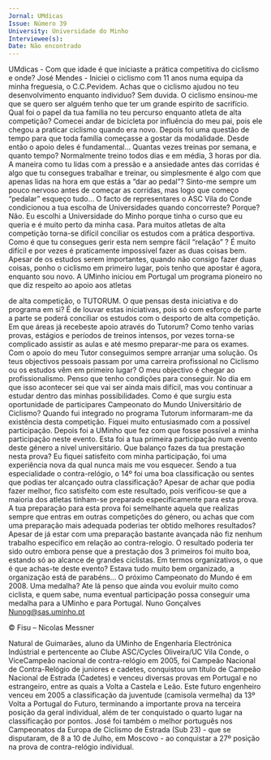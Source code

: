 ```yaml
---
Jornal: UMdicas
Issue: Número 39
University: Universidade do Minho
Interviewee(s): 
Date: Não encontrado
---
```

UMdicas - Com que idade é que iniciaste a prática
competitiva do ciclismo e onde?
José Mendes - Iniciei o ciclismo com 11 anos numa
equipa da minha freguesia, o C.C.Pevidem.
Achas que o ciclismo ajudou no teu
desenvolvimento enquanto individuo?
Sem duvida. O ciclismo ensinou-me que se quero ser
alguém tenho que ter um grande espirito de
sacrifício.
Qual foi o papel da tua familia no teu percurso
enquanto atleta de alta competição?
Comecei andar de bicicleta por influência do meu pai,
pois ele chegou a praticar ciclismo quando era novo.
Depois foi uma questão de tempo para que toda
família começasse a gostar da modalidade. Desde
então o apoio deles é fundamental...
Quantas vezes treinas por semana, e quanto
tempo?
Normalmente treino todos dias e em média, 3 horas
por dia.
A maneira como tu lidas com a pressão e a
ansiedade antes das corridas é algo que tu
consegues trabalhar e treinar, ou simplesmente é
algo com que apenas lidas na hora em que estás
a “dar ao pedal”?
Sinto-me sempre um pouco nervoso antes de
começar as corridas, mas logo que começo “pedalar”
esqueço tudo…
O facto de representares o ASC Vila do Conde
condicionou a tua escolha de Universidades
quando concorreste? Porque?
Não. Eu escolhi a Universidade do Minho porque
tinha o curso que eu queria e é muito perto da minha
casa.
Para muitos atletas de alta competição torna-se
difícil conciliar os estudos com a prática
desportiva. Como é que tu consegues gerir esta
nem sempre fácil “relação” ?
É muito difícil e por vezes é praticamente impossivel
fazer as duas coisas bem. Apesar de os estudos
serem importantes, quando não consigo fazer duas
coisas, ponho o ciclismo em primeiro lugar, pois
tenho que apostar é agora, enquanto sou novo.
A UMinho iniciou em Portugal um programa
pioneiro no que diz respeito ao apoio aos atletas

de alta competição, o TUTORUM. O que pensas
desta iniciativa e do programa em si?
É de louvar estas iniciativas, pois só com esforço de
parte a parte se poderá conciliar os estudos com o
desporto de alta competição.
Em que áreas já recebeste apoio através do
Tutorum?
Como tenho varias provas, estágios e períodos de
treinos intensos, por vezes torna-se complicado
assistir as aulas e até mesmo preparar-me para os
exames. Com o apoio do meu Tutor conseguimos
sempre arranjar uma solução.
Os teus objectivos pessoais passam por uma
carreira profissional no Ciclismo ou os estudos
vêm em primeiro lugar?
O meu objectivo é chegar ao profissionalismo. Penso
que tenho condições para conseguir. No dia em que
isso acontecer sei que vai ser ainda mais difícil, mas
vou continuar a estudar dentro das minhas
possibilidades.
Como é que surgiu esta oportunidade de
participares Campeonato do Mundo
Universitário de Ciclismo?
Quando fui integrado no programa Tutorum
informaram-me da existência desta competição.
Fiquei muito entusiasmado com a possível
participação. Depois foi a UMinho que fez com que
fosse possível a minha participação neste evento.
Esta foi a tua primeira participação num evento
deste género a nivel universitário. Que balanço
fazes da tua prestação nesta prova?
Eu fiquei satisfeito com minha participação, foi uma
experiência nova da qual nunca mais me vou
esquecer.
Sendo a tua especialidade o contra-relógio, o 14º
foi uma boa classificação ou sentes que podias
ter alcançado outra classificação?
Apesar de achar que podia fazer melhor, fico
satisfeito com este resultado, pois verificou-se que a
maioria dos atletas tinham-se preparado
especificamente para esta prova.
A tua preparação para esta prova foi semelhante
aquela que realizas sempre que entras em outras
competições do género, ou achas que com uma
preparação mais adequada poderias ter obtido
melhores resultados?
Apesar de já estar com uma preparação bastante
avançada não fiz nenhum trabalho especifico em
relação ao contra-relogio. O resultado poderia ter
sido outro embora pense que a prestação dos 3
primeiros foi muito boa, estando só ao alcance de
grandes ciclistas.
Em termos organizativos, o que é que achas-te
deste evento?
Estava tudo muito bem organizado, a organização
está de parabéns…
O próximo Campeonato do Mundo é em 2008.
Uma medalha?
Ate lá penso que ainda vou evoluir muito como
ciclista, e quem sabe, numa eventual participação
possa conseguir uma medalha para a UMinho e para
Portugal.
Nuno Gonçalves
Nunog@sas.uminho.pt

© Fisu – Nicolas Messner

Natural de Guimarães, aluno da UMinho de
Engenharia Electrónica Indústrial e pertencente ao
Clube ASC/Cycles Oliveira/UC Vila Conde, o ViceCampeão nacional de contra-relógio em 2005, foi
Campeão Nacional de Contra-Relógio de juniores e
cadetes, conquistou um título de Campeão Nacional
de Estrada (Cadetes) e venceu diversas provas em
Portugal e no estrangeiro, entre as quais a Volta a
Castela e Leão.
Este futuro engenheiro venceu em 2005 a
classificação da juventude (camisola vermelha) da
13º Volta a Portugal do Futuro, terminando a
importante prova na terceira posição da geral
individual, além de ter conquistado o quarto lugar na
classificação por pontos.
José foi também o melhor português nos
Campeonatos da Europa de Ciclismo de Estrada
(Sub 23) - que se disputaram, de 8 a 10 de Julho, em
Moscovo - ao conquistar a 27º posição na prova de
contra-relógio individual.
